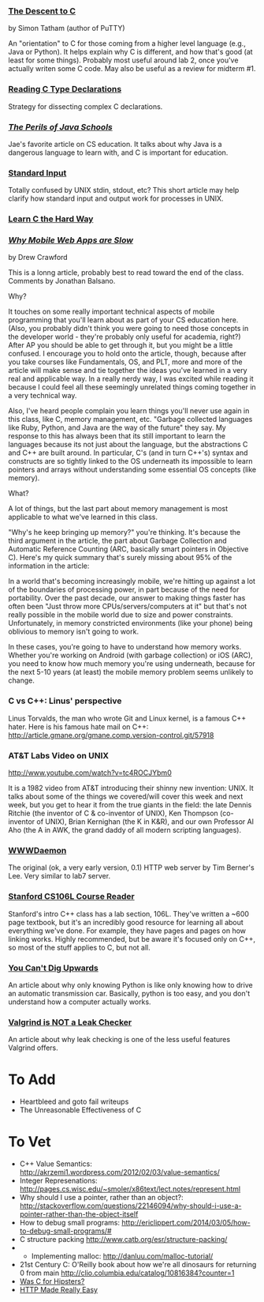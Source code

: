 ### [The Descent to C](http://www.chiark.greenend.org.uk/~sgtatham/cdescent/) ###
by Simon Tatham (author of PuTTY)

An "orientation" to C for those coming from a higher level language (e.g., Java
or Python). It helps explain why C is different, and how that's good (at least
for some things). Probably most useful around lab 2, once you've actually 
writen some C code. May also be useful as a review for midterm #1.


### [Reading C Type Declarations](http://unixwiz.net/techtips/reading-cdecl.html) ###
Strategy for dissecting complex C declarations.

### [*The Perils of Java Schools*](http://www.joelonsoftware.com/articles/ThePerilsofJavaSchools.html) ###
Jae's favorite article on CS education. It talks about why Java is a dangerous language to learn with, and C is important for education. 


### [Standard Input](http://www.linfo.org/standard_input.html) ###

Totally confused by UNIX stdin, stdout, etc? This short article may help clarify
how standard input and output work for processes in UNIX.


### [Learn C the Hard Way](http://c.learncodethehardway.org/book/) ###


### [*Why Mobile Web Apps are Slow*](http://sealedabstract.com/rants/why-mobile-web-apps-are-slow/) ###
by Drew Crawford

This is a lonng article, probably best to read toward the end of the class.
Comments by Jonathan Balsano.

Why?

It touches on some really important technical aspects of mobile programming
that you'll learn about as part of your CS education here. (Also, you probably
didn't think you were going to need those concepts in the developer world -
they're probably only useful for academia, right?) After AP you should be able
to get through it, but you might be a little confused. I encourage you to hold
onto the article, though, because after you take courses like Fundamentals, OS,
and PLT, more and more of the article will make sense and tie together the
ideas you've learned in a very real and applicable way. In a really nerdy way,
I was excited while reading it because I could feel all these seemingly
unrelated things coming together in a very technical way.

Also, I've heard people complain you learn things you'll never use again in
this class, like C, memory management, etc. "Garbage collected languages like
Ruby, Python, and Java are the way of the future" they say. My response to this
has always been that its still important to learn the languages because its not
just about the language, but the abstractions C and C++ are built around. In
particular, C's (and in turn C++'s) syntax and constructs are so tightly linked
to the OS underneath its impossible to learn pointers and arrays without
understanding some essential OS concepts (like memory).

What?

A lot of things, but the last part about memory management is most applicable
to what we've learned in this class.

"Why's he keep bringing up memory?" you're thinking. It's because the third
argument in the article, the part about Garbage Collection and Automatic
Reference Counting (ARC, basically smart pointers in Objective C). Here's my
quick summary that's surely missing about 95% of the information in the
article:

In a world that's becoming increasingly mobile, we're hitting up against a lot
of the boundaries of processing power, in part because of the need for
portability. Over the past decade, our answer to making things faster has often
been "Just throw more CPUs/servers/computers at it" but that's not really
possible in the mobile world due to size and power constraints. Unfortunately,
in memory constricted environments (like your phone) being oblivious to memory
isn't going to work. 

In these cases, you're going to have to understand how memory works. Whether
you're working on Android (with garbage collection) or iOS (ARC), you need to
know how much memory you're using underneath, because for the next 5-10 years
(at least) the mobile memory problem seems unlikely to change.

### C vs C++: Linus' perspective ###
Linus Torvalds, the man who wrote Git and Linux kernel, is a famous
C++ hater.  Here is his famous hate mail on C++: http://article.gmane.org/gmane.comp.version-control.git/57918

### AT&T Labs Video on UNIX ###
http://www.youtube.com/watch?v=tc4ROCJYbm0

It is a 1982 video from AT&T introducing their shinny new invention: UNIX.  It talks about some of the things we covered/will cover this week and next week, but you get to hear it from the true giants in the field: the late Dennis Ritchie (the inventor of C & co-inventor of UNIX), Ken Thompson (co-inventor of UNIX), Brian Kernighan (the K in K&R), and our own Professor Al Aho (the A in AWK, the grand daddy of all modern scripting languages).


### [WWWDaemon](https://github.com/NotTheRealTimBL/WWWDaemon/blob/master/old/V0.1/daemon.c) ###
The original (ok, a very early version, 0.1) HTTP web server by Tim Berner's Lee. Very similar to lab7 server.


### [Stanford CS106L Course Reader](http://web.stanford.edu/class/cs106l/course_reader.html) ###
Stanford's intro C++ class has a lab section, 106L. They've written a ~600 page textbook, but it's an incredibly good resource for learning all about everything we've done. For example, they have pages and pages on how linking works. Highly recommended, but be aware it's focused only on C++, so most of the stuff applies to C, but not all.

### [You Can't Dig Upwards](http://www.evanmiller.org/you-cant-dig-upwards.html) ###
An article about why only knowing Python is like only knowing how to drive an automatic transmission car. Basically, python is too easy, and you don't understand how a computer actually works.

### [Valgrind is NOT a Leak Checker](http://maintainablecode.logdown.com/posts/245425-valgrind-is-not-a-leak-checker) ###
An article about why leak checking is one of the less useful features Valgrind offers. 

# To Add #
* Heartbleed and goto fail writeups
* The Unreasonable Effectiveness of C

# To Vet #
* C++ Value Semantics: http://akrzemi1.wordpress.com/2012/02/03/value-semantics/
* Integer Represenations: http://pages.cs.wisc.edu/~smoler/x86text/lect.notes/represent.html
* Why should I use a pointer, rather than an object?: http://stackoverflow.com/questions/22146094/why-should-i-use-a-pointer-rather-than-the-object-itself
* How to debug small programs: http://ericlippert.com/2014/03/05/how-to-debug-small-programs/#
* C structure packing http://www.catb.org/esr/structure-packing/
* * Implementing malloc: http://danluu.com/malloc-tutorial/
* 21st Century C: O'Reilly book about how we're all dinosaurs for returning 0 from main http://clio.columbia.edu/catalog/10816384?counter=1
* [Was C for Hipsters?](http://timkellogg.me/blog/2015/02/08/history-of-C/)
* [HTTP Made Really Easy](http://www.jmarshall.com/easy/http/)
